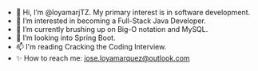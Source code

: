 - 👋 Hi, I’m @loyamarjTZ. My primary interest is in software development.
- 💞️ I’m interested in becoming a Full-Stack Java Developer.
- 🌱 I’m currently brushing up on Big-O notation and MySQL.
- 👀 I’m looking into Spring Boot.
- 📫 I'm reading Cracking the Coding Interview.
- ✨ How to reach me: jose.loyamarquez@outlook.com 

<!---
loyamarjTZ/loyamarjTZ is a ✨ special ✨ repository because its `README.md` (this file) appears on your GitHub profile.
You can click the Preview link to take a look at your changes.
--->
